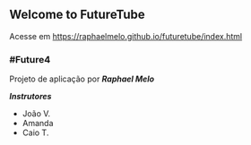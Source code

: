 ## Welcome to FutureTube

Acesse em https://raphaelmelo.github.io/futuretube/index.html

### #Future4

Projeto de aplicação por ***Raphael Melo***

***Instrutores***
- João V.
- Amanda 
- Caio T.
 
